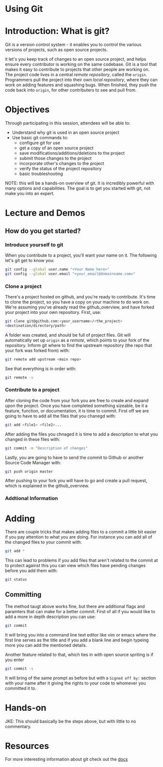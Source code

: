 # Using Git

# Introduction: What is git?
Git is a version control system - it enables you to control the various versions of projects, such as open source projects.


it let's you keep track of changes to an open
source project, and helps ensure every contributor is working on the same
codebase.
Git is a tool that makes it easy to contribute to projects that other people are
working on. The project code lives in a central _remote repository_, called the 
`origin`. Programmers pull the project into their own _local repository_,
where they can work on adding features and squashing bugs. When finished, they
push the code back into `origin`, for other contributers to see and pull from.


# Objectives
Through participating in this session, attendees will be able to:

* Understand why git is used in an open source project
* Use basic git commands to:
    * configure git for use
    * get a copy of an open source project
    * save modifications/additions/deletions to the project
    * submit those changes to the project
    * incorporate other's changes to the project 
    * verify the status of the project repository
    * basic troubleshooting

NOTE: this will be a hands-on overview of git. It is incredibly powerful with many options and capabilities. The goal is to get you started with git, not make you into an expert.

# Lecture and Demos

## How do you get started?
### Introduce yourself to git
When you contribute to a project, you'll want your name on it. The following
let's git get to know you:
```bash
git config --global user.name "<Your Name here>"
git config --global user.email "<your_email@domainname.com>"
```

### Clone a project
There's a project hosted on github, and you're ready to contribute. It's time to
clone the project, so you have a copy on your machine to do work on. We're
assuming you've already read the github\_overview, and have forked your project
into your own repository. First, use:
```bash
git clone git@github.com:<your_username>/<the_project>
<destination/directory/path>
```
A folder was created, and should be full of project files. Git will
automatically set up `origin` as a _remote_, which points to your fork of the
repository. Inform git where to find the upstream repository (the repo that your
fork was forked from) with:
```bash
git remote add upstream <main repo>
```
See that everything is in order with:
```bash
git remote -v
```

### Contribute to a project
After cloning the code from your fork you are free to create and expand upon the
project. Once you have completed something sizeable, be it a feature, function,
or documentation, it is time to commit. First off we are going to have to add all
the files that you chanegd with:
```bash
git add <file1> <file2>...
```
After adding the files you chnaged it is time to add a description to what you
changed in these files with:
```bash
git commit -m "Description of changes"
```
Lastly, you are going to have to send the commit to Github or another Source Code
Manager with:
```bash
git push origin master
```
After pushing to your fork you will have to go and create a pull request, which is
explained in the github\_overview.

### Addtional Information
# Adding
There are couple tricks that makes adding files to a commit a little bit easier
if you pay attention to what you are doing. For instance you can add all of the
changed files to your commit with:
```bash
git add *
```
This can lead to problems if you add files that aren't related to the commit at
to protect against this you can view which files have pending changes before you
add them with:
```bash
git status
```

## Committing
The method taugt above works fine, but there are additional flags and paramters
that can make for a better commit. First of all if you would like to add a more
in depth description you can use:
```bash
git commit
```
It will bring you into a command line text editor like vim or emacs where the
first line serves as the title and if you add a blank line and begin typeing more
you can add the mentioned details.

Another feature related to that, which ties in with open source spriting is if you
enter
```bash
git commit -s
```
It will bring of the same prompt as before but with a `Signed off by:` section 
with your name after it giving the rights to your code to whomever you committed
it to.


# Hands-on

JKE: This should basically be the steps above, but with little to no commentary.


# Resources
For more interesting information about git check out the [docs](https://git-scm.com/)
